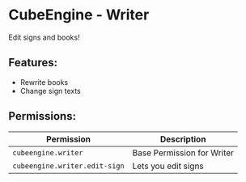 # CubeEngine - Writer
Edit signs and books!

## Features:
 - Rewrite books
 - Change sign texts

## Permissions:

| Permission | Description |
| --- | --- |
| `cubeengine.writer` | Base Permission for Writer |
| `cubeengine.writer.edit-sign` | Lets you edit signs |
